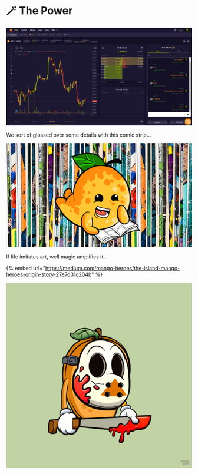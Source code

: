 # 🪄 The Power

![](<../.gitbook/assets/image (12) (1) (1).png>)

We sort of glossed over some details with this comic strip...

![](<../.gitbook/assets/Untitled design.png>)

If life imitates art, well magic amplifies it...

{% embed url="https://medium.com/mango-heroes/the-island-mango-heroes-origin-story-27e7d31c204b" %}

![](<../.gitbook/assets/image (7) (1).png>)
